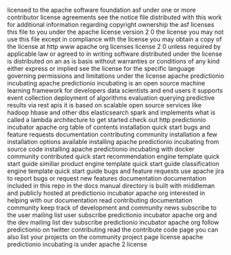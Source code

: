 licensed to the apache software foundation asf under one or more contributor license agreements see the notice file distributed with this work for additional information regarding copyright ownership the asf licenses this file to you under the apache license version 2 0 the license you may not use this file except in compliance with the license you may obtain a copy of the license at http www apache org licenses license 2 0 unless required by applicable law or agreed to in writing software distributed under the license is distributed on an as is basis without warranties or conditions of any kind either express or implied see the license for the specific language governing permissions and limitations under the license apache predictionio incubating apache predictionio incubating is an open source machine learning framework for developers data scientists and end users it supports event collection deployment of algorithms evaluation querying predictive results via rest apis it is based on scalable open source services like hadoop hbase and other dbs elasticsearch spark and implements what is called a lambda architecture to get started check out http predictionio incubator apache org table of contents installation quick start bugs and feature requests documentation contributing community installation a few installation options available installing apache predictionio incubating from source code installing apache predictionio incubating with docker community contributed quick start recommendation engine template quick start guide similiar product engine template quick start guide classification engine template quick start guide bugs and feature requests use apache jira to report bugs or request new features documentation documentation included in this repo in the docs manual directory is built with middleman and publicly hosted at predictionio incubator apache org interested in helping with our documentation read contributing documentation community keep track of development and community news subscribe to the user mailing list user subscribe predictionio incubator apache org and the dev mailing list dev subscribe predictionio incubator apache org follow predictionio on twitter contributing read the contribute code page you can also list your projects on the community project page license apache predictionio incubating is under apache 2 license